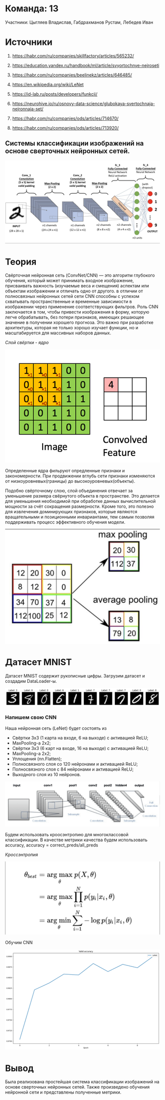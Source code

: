 # Команда: 13  
Участники: Цыгляев Владислав, Габдрахманов Рустам, Лебедев Иван

# Источники

1) https://habr.com/ru/companies/skillfactory/articles/565232/

2) https://education.yandex.ru/handbook/ml/article/svyortochnye-nejroseti

3) https://habr.com/ru/companies/beelinekz/articles/646485/

4) https://en.wikipedia.org/wiki/LeNet

5) https://id-lab.ru/posts/developers/funkcii/

6) https://neurohive.io/ru/osnovy-data-science/glubokaya-svertochnaja-nejronnaja-set/

7) https://habr.com/ru/companies/ods/articles/714670/

8) https://habr.com/ru/companies/ods/articles/713920/



## Системы классификации изображений на основе сверточных нейронных сетей. 

![Alt text](../images/lab_3/readme/image.png)

# Теория

Свёрточная нейронная сеть (ConvNet/CNN) — это алгоритм глубокого обучения, который может принимать входное изображение, присваивать важность (изучаемые веса и смещения) аспектам или объектам изображении и отличать одно от другого.
в отличии от полносвязных нейронных сетей сети CNN способны с успехом схватывать пространственные и временные зависимости в изображении через применение соответствующих фильтров. Роль CNN заключается в том, чтобы привести изображения в форму, которую легче обрабатывать, без потери признаков, имеющих решающее значение в получении хорошего прогноза. Это важно при разработке архитектуры, которая не только хорошо изучает функции, но и масштабируется для массивных наборов данных.

*Слой свёртки - ядро*

![Alt text](../images/lab_3/readme/image_2.gif)

Определенные ядра фильруют опредленные признаки и закономерности. При продвижении вглубь сети признаки изменяются от низкоуровневых(границы) до высокоуровневых(объекты).

Подобно свёрточному слою, слой объединения отвечает за уменьшение размера свёрнутого объекта в пространстве. Это делается для уменьшения необходимой при обработке данных вычислительной мощности за счёт сокращения размерности. Кроме того, это полезно для извлечения доминирующих признаков, которые являются вращательными и позиционными инвариантами, тем самым позволяя поддерживать процесс эффективного обучения модели.

![Alt text](../images/lab_3/readme/image_3.png)

# Датасет MNIST

Датасет MNIST содержит рукописные цифры. Загрузим датасет и создадим DataLoader-ы.

![Alt text](../images/lab_3/readme/image_4.png)

### Напишем свою CNN
Наша нейронная сеть (LeNet) будет состоять из
- Свёртки 3x3 (1 карта на входе, 6 на выходе) с активацией ReLU;
- MaxPooling-а 2x2;
- Свёртки 3x3 (6 карт на входе, 16 на выходе) с активацией ReLU;
- MaxPooling-а 2x2;
- Уплощения (nn.Flatten);
- Полносвязного слоя со 120 нейронами и активацией ReLU;
- Полносвязного слоя с 84 нейронами и активацией ReLU;
- Выходного слоя из 10 нейронов.

![Alt text](../images/lab_3/readme/image_5.png)

Будем использовать кроосэнтропию для многоклассовой классификации. В качестве метрики качества будем использовать accuracy, accuracy = correct_preds/all_preds

*Кроссэнтропия*

![Alt text](../images/lab_3/readme/image_6.png)

Обучим CNN

![Alt text](../images/lab_3/readme/image_7.png)

# Вывод

Была реализована простейшая система классификации изображений на основе
сверточных нейронных сетей. Также произведено обучения нейронной сети и представлены полученные метрики.